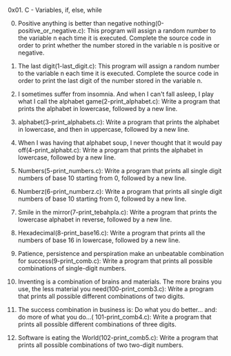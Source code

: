 0x01. C - Variables, if, else, while





0.    Positive anything is better than negative nothing(0-positive_or_negative.c): This program will assign a random number to the variable n each time it is executed. Complete the source code in order to print whether the number stored in the variable n is positive or negative.



1.    The last digit(1-last_digit.c): This program will assign a random number to the variable n each time it is executed. Complete the source code in order to print the last digit of the number stored in the variable n.



2.    I sometimes suffer from insomnia. And when I can't fall asleep, I play what I call the alphabet game(2-print_alphabet.c): Write a program that prints the alphabet in lowercase, followed by a new line.



3.    alphabet(3-print_alphabets.c): Write a program that prints the alphabet in lowercase, and then in uppercase, followed by a new line.



4.    When I was having that alphabet soup, I never thought that it would pay off(4-print_alphabt.c): Write a program that prints the alphabet in lowercase, followed by a new line.



5.    Numbers(5-print_numbers.c): Write a program that prints all single digit numbers of base 10 starting from 0, followed by a new line.



6.    Numberz(6-print_numberz.c): Write a program that prints all single digit numbers of base 10 starting from 0, followed by a new line.



7.    Smile in the mirror(7-print_tebahpla.c): Write a program that prints the lowercase alphabet in reverse, followed by a new line.



8.    Hexadecimal(8-print_base16.c): Write a program that prints all the numbers of base 16 in lowercase, followed by a new line.



9.    Patience, persistence and perspiration make an unbeatable combination for success(9-print_comb.c): Write a program that prints all possible combinations of single-digit numbers.


10.   Inventing is a combination of brains and materials. The more brains you use, the less material you need(100-print_comb3.c): Write a program that prints all possible different combinations of two digits.



11.   The success combination in business is: Do what you do better... and: do more of what you do...( 101-print_comb4.c): Write a program that prints all possible different combinations of three digits.



12.   Software is eating the World(102-print_comb5.c): Write a program that prints all possible combinations of two two-digit numbers.